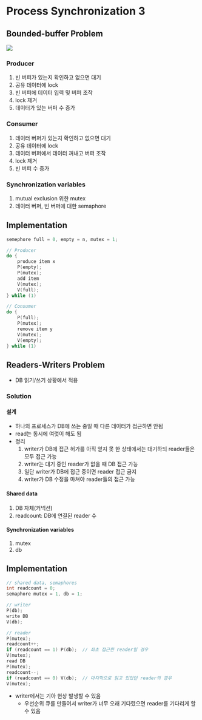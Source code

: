 # Process Synchronization 3

## Bounded-buffer Problem

![](https://i2.wp.com/www.codingalpha.com/wp-content/uploads/2016/07/Producer-and-Consumer-Problem-in-C-Programming-e1469612206954.png?zoom=2.625&resize=364%2C227)

### Producer

1. 빈 버퍼가 있는지 확인하고 없으면 대기
2. 공유 데이터에 lock
3. 빈 버퍼에 데이터 입력 및 버퍼 조작
4. lock 제거
5. 데이터가 있는 버퍼 수 증가

### Consumer

1. 데이터 버퍼가 있는지 확인하고 없으면 대기
2. 공유 데이터에 lock
3. 데이터 버퍼에서 데이터 꺼내고 버퍼 조작
4. lock 제거
5. 빈 버퍼 수 증가

### Synchronization variables

1. mutual exclusion 위한 mutex
2. 데이터 버퍼, 빈 버퍼에 대한 semaphore

## Implementation

```c
semephore full = 0, empty = n, mutex = 1;

// Producer
do {
    produce item x
    P(empty);
    P(mutex);
    add item
    V(mutex);
    V(full);
} while (1)

// Consumer
do {
    P(full);
    P(mutex);
    remove item y
    V(mutex);
    V(empty);
} while (1)
```

## Readers-Writers Problem

* DB 읽기/쓰기 상황에서 적용

### Solution

#### 설계

* 하나의 프로세스가 DB에 쓰는 중일 때 다른 데이터가 접근하면 안됨
* read는 동시에 여럿이 해도 됨
* 정리
    1. writer가 DB에 접근 허가를 아직 얻지 못 한 상태에서는 대기하되 reader들은 모두 접근 가능
    2. writer는 대기 중인 reader가 없을 때 DB 접근 가능
    3. 일단 writer가 DB에 접근 중이면 reader 접근 금지
    4. writer가 DB 수정을 마쳐야 reader들의 접근 가능

#### Shared data

1. DB 자체(커넥션)
2. readcount: DB에 연결된 reader 수

#### Synchronization variables

1. mutex
2. db

## Implementation

```c
// shared data, semaphores
int readcount = 0;
semaphore mutex = 1, db = 1;

// writer
P(db);
write DB
V(db);

// reader
P(mutex);
readcount++;
if (readcount == 1) P(db);  // 최초 접근한 reader일 경우
V(mutex);
read DB
P(mutex);
readcount--;
if (readcount == 0) V(db);  // 마지막으로 읽고 있었던 reader의 경우
V(mutex);
```

* writer에서는 기아 현상 발생할 수 있음
    * 우선순위 큐를 만들어서 writer가 너무 오래 기다렸으면 reader를 기다리게 할 수 있음
